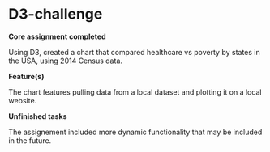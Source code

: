 # D3-challenge

**Core assignment completed**

Using D3, created a chart that compared healthcare vs poverty by states in the USA, using 2014 Census data.

**Feature(s)**

The chart features pulling data from a local dataset and plotting it on a local website.

**Unfinished tasks**

The assignement included more dynamic functionality  that may be included in the future.
